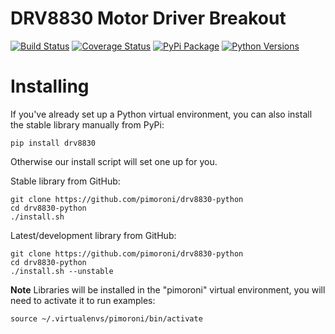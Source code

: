 # DRV8830 Motor Driver Breakout

[![Build Status](https://img.shields.io/github/actions/workflow/status/pimoroni/drv8830-python/test.yml?branch=main)](https://github.com/pimoroni/drv8830-python/actions/workflows/test.yml)
[![Coverage Status](https://coveralls.io/repos/github/pimoroni/drv8830-python/badge.svg?branch=main)](https://coveralls.io/github/pimoroni/drv8830-python?branch=main)
[![PyPi Package](https://img.shields.io/pypi/v/drv8830.svg)](https://pypi.python.org/pypi/drv8830)
[![Python Versions](https://img.shields.io/pypi/pyversions/drv8830.svg)](https://pypi.python.org/pypi/drv8830)

# Installing

If you've already set up a Python virtual environment, you can also install the stable library manually from PyPi:

```
pip install drv8830
```

Otherwise our install script will set one up for you.

Stable library from GitHub:

```
git clone https://github.com/pimoroni/drv8830-python
cd drv8830-python
./install.sh
```

Latest/development library from GitHub:

```
git clone https://github.com/pimoroni/drv8830-python
cd drv8830-python
./install.sh --unstable
```

**Note** Libraries will be installed in the "pimoroni" virtual environment, you will need to activate it to run examples:

```
source ~/.virtualenvs/pimoroni/bin/activate
```

